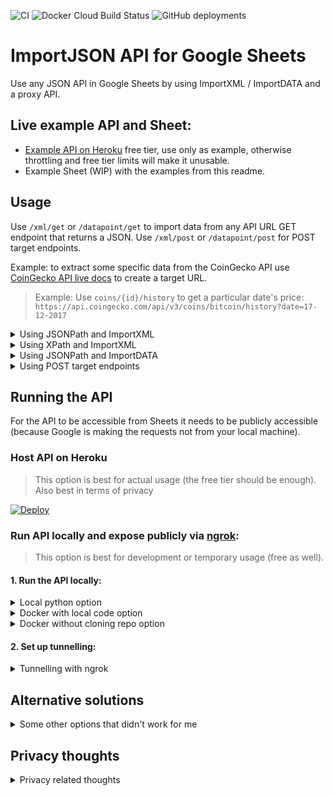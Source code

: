 ![CI](https://github.com/artdgn/sheets-import-json-api/workflows/CI/badge.svg) ![Docker Cloud Build Status](https://img.shields.io/docker/cloud/build/artdgn/sheets-import-json-api?label=dockerhub&logo=docker) ![GitHub deployments](https://img.shields.io/github/deployments/artdgn/sheets-import-json-api/sheets-import-json-api?label=heroku&logo=heroku)


# ImportJSON API for Google Sheets
Use any JSON API in Google Sheets by using ImportXML / ImportDATA and a proxy API.

## Live example API and Sheet:
- [Example API on Heroku](https://sheets-import-json-api.herokuapp.com) free tier, use only as example, otherwise throttling and free tier limits will make it unusable.
- Example Sheet (WIP) with the examples from this readme.

## Usage
Use `/xml/get` or `/datapoint/get` to import data from any API URL GET endpoint that returns a JSON. 
Use `/xml/post` or `/datapoint/post` for POST target endpoints.

Example: to extract some specific data from the CoinGecko API use [CoinGecko API live docs](https://www.coingecko.com/ja/api#explore-api) to create a target URL.

> Example: Use `coins/{id}/history` to get a particular date's price: `https://api.coingecko.com/api/v3/coins/bitcoin/history?date=17-12-2017`

<details><summary> Using JSONPath and ImportXML </summary>

> JSONPath should be preferred because not every valid JSON can be converted into XML (e.g. if some keys start with numbers).

1. Check the API's output JSON by going to the target URL in the browser.
2. Use [JSONPath syntax](https://restfulapi.net/json-jsonpath/) to create a JSONPath expression to get to your value. An example JSONPath expression to extract the historic price in USD would be `market_data.current_price.usd`.
3. In Sheets: pass the JSONPath expression as another parameter in the url for ImportXML function: 
`=importxml("https://your-api-address/xml/get?url=<your-target-url>&jsonpath=<your-jsonpath>","result")`.

Example
```
=importxml("https://your-api-address/xml/get?
    url=https://api.coingecko.com/api/v3/coins/bitcoin/history?date=17-12-2017&
    jsonpath=market_data.current_price.usd","result")
```

</details>

<details><summary> Using XPath and ImportXML </summary>

> Xpath expression can be used more easilty since the full XML is directly visible as output of the proxy API.

1. Check the proxy API's output XML by going to `https://your-api-address/xml/get?url=<target-url>` in the browser.
2. Use [XPath syntax](https://www.w3schools.com/xml/xpath_syntax.asp) to create an XPath expression to extract your data. An example XPath expression to extract the historic price in USD would be `result/market_data/current_price/usd`.
3. In Sheets: pass the XPath as second argument for ImportXML function: `=importxml("https://your-api-address/xml/get?url=<your-target-url>","<your-xpath>")`

Example: 
```
=importxml("https://your-api-address/xml/get?
    url=https://api.coingecko.com/api/v3/coins/bitcoin/history?date=17-12-2017"
    ,"result/market_data/current_price/usd")
```

</details>

<details><summary> Using JSONPath and ImportDATA </summary>

> ImportDATA is limited to 50 calls per sheet, so should be used in small sheets only.

The `/datapoint/get` endpoint can be used to return just the value as plain text which allows using ImportDATA
Sheets function instead of ImportXML.

Follow the same steps as for JSONPath with ImportXML above, but use a `/datapoint/get` proxy route and ImportDATA instead of ImportXML

Example
```
=importdata("https://your-api-address/xml/get?
    url=https://api.coingecko.com/api/v3/coins/bitcoin/history?date=17-12-2017&
    jsonpath=market_data.current_price.usd")
```
</details>

<details><summary> Using POST target endpoints </summary>

POST endpoints usage (`/xml/post` or `/datapoint/post`) is exactly as their GET counterparts, except a required `body_json` URL paramater is expected to contain the JSON to be sent to the target API. Note that in Sheets quotes in the that JSON need to be doubled to be escaped. 

Example:
```
=importxml("https://your-api-address/xml/post?
        url=https://jsonplaceholder.typicode.com/posts&
        body_json={""title"":""bla""}",
        "result/id")
```
</details>

## Running the API
For the API to be accessible from Sheets it needs to be publicly accessible 
(because Google is making the requests not from your local machine).

### Host API on Heroku
> This option is best for actual usage (the free tier should be enough). Also best in terms of privacy

[![Deploy](https://www.herokucdn.com/deploy/button.svg)](https://heroku.com/deploy?template=https://github.com/artdgn/sheets-import-json-api)


### Run API locally and expose publicly via [ngrok](https://ngrok.com/):
> This option is best for development or temporary usage (free as well).

#### 1. Run the API locally:
<details><summary> Local python option </summary>

1. Install in local virtual env after cloning: `make install`
2. Run local server: `make server`

</details>

<details><summary> Docker with local code option </summary>

1. After cloning: `make docker-server`

</details>
    
    
<details><summary> Docker without cloning repo option </summary>

1. `docker run -it --rm -p 9000:9000 artdgn/sheets-import-json-api` (or `-p 1234:9000` to run on different port)

</details>

#### 2. Set up tunnelling: 
<details><summary> Tunnelling with ngrok </summary>

- After [setting up an ngrok account and local client](https://ngrok.com/download):
- Run `/path/to/ngrok http <port-number>` to run ngrok (e.g. `~/ngrok/ngrok http 9000` 
    if ngrok lives in `~/ngrok/` and you're using the default port of 9000. If you have the local 
    repo, you can also just `make ngrok` to run this command.
    
</details>


## Alternative solutions
<details><summary>Some other options that didn't work for me</summary>

- Trying any of the Google App Scripts solutions (like [IMPORTJSON](https://github.com/qeet/IMPORTJSONAPI) didn't work for me because of the Auth issues (banged my head against it for a couple of hours and decided to just not use the Google Apps Scripts if making an external request from a script is such a herculian feat).
- Other Google Sheet add-ons like [Apipheny](https://apipheny.io/) were either paid or required API keys (so registration, or additional Yak-Shaving).
</details>

## Privacy thoughts
<details><summary>Privacy related thoughts</summary>

TL;DR: probably best to host your own.

1. I don't think there's a way to know which accounts are making any of the requests.
2. Hosting your own proxy API (e.g. on Heroku) is probably the best option since your requests will be visible to your proxy (and Heroku).
3. Hosting a local proxy API via tunnelling (the "ngrok" option) will mean that external requests will come from your machine.
4. Using my example deployment means that I can see the request parameters in the logs (but with no idea about the google accounts).

</details>

